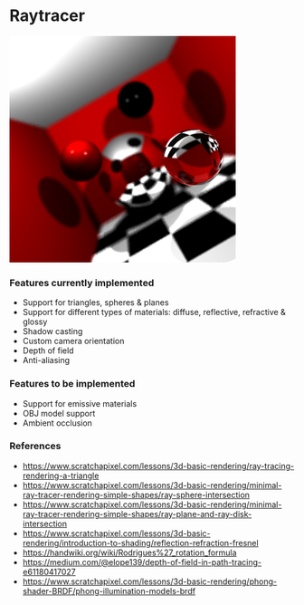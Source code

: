 # Raytracer

<p align=“center">
    <img src="images/final_scene.png">
</p>

### Features currently implemented
* Support for triangles, spheres & planes
* Support for different types of materials: diffuse, reflective, refractive & glossy
* Shadow casting
* Custom camera orientation
* Depth of field
* Anti-aliasing

### Features to be implemented
* Support for emissive materials
* OBJ model support
* Ambient occlusion

                                     
### References

* https://www.scratchapixel.com/lessons/3d-basic-rendering/ray-tracing-rendering-a-triangle  
* https://www.scratchapixel.com/lessons/3d-basic-rendering/minimal-ray-tracer-rendering-simple-shapes/ray-sphere-intersection  
* https://www.scratchapixel.com/lessons/3d-basic-rendering/minimal-ray-tracer-rendering-simple-shapes/ray-plane-and-ray-disk-intersection  
* https://www.scratchapixel.com/lessons/3d-basic-rendering/introduction-to-shading/reflection-refraction-fresnel  
* https://handwiki.org/wiki/Rodrigues%27_rotation_formula  
* https://medium.com/@elope139/depth-of-field-in-path-tracing-e61180417027  
* https://www.scratchapixel.com/lessons/3d-basic-rendering/phong-shader-BRDF/phong-illumination-models-brdf  
